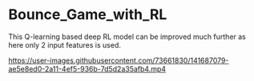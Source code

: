 # Bounce_Game_with_RL
This Q-learning based deep RL model can be improved much further as here only 2 input features is used.

https://user-images.githubusercontent.com/73661830/141687079-ae5e8ed0-2a11-4ef5-936b-7d5d2a35afb4.mp4

